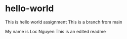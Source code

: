 # hello-world
This is hello world assignment
This is a branch from main

My name is Loc Nguyen
This is an edited readme
